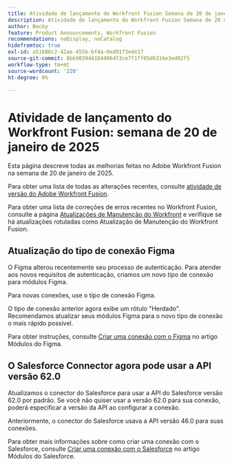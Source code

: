 ```yaml
---
title: Atividade de lançamento do Workfront Fusion Semana de 20 de janeiro de 2025
description: Atividade de lançamento do Workfront Fusion Semana de 20 de janeiro de 2025
author: Becky
feature: Product Announcements, Workfront Fusion
recommendations: noDisplay, noCatalog
hidefromtoc: true
exl-id: a51680c2-42ae-455b-bf4a-0ed91f3ede17
source-git-commit: 8bb9039441844064f3ce7f1ff05d6316e3ed02f5
workflow-type: tm+mt
source-wordcount: '220'
ht-degree: 0%

---
```


# Atividade de lançamento do Workfront Fusion: semana de 20 de janeiro de 2025

Esta página descreve todas as melhorias feitas no Adobe Workfront Fusion na semana de 20 de janeiro de 2025.

Para obter uma lista de todas as alterações recentes, consulte [atividade de versão do Adobe Workfront Fusion](/help/workfront-fusion/fusion-product-releases/fusion-release-activity.md).

Para obter uma lista de correções de erros recentes no Workfront Fusion, consulte a página [Atualizações de Manutenção do Workfront](https://experienceleague.adobe.com/pt-br/docs/workfront-known-issues/releases/current-updates) e verifique se há atualizações rotuladas como Atualização de Manutenção do Workfront Fusion.

## Atualização do tipo de conexão Figma

O Figma alterou recentemente seu processo de autenticação. Para atender aos novos requisitos de autenticação, criamos um novo tipo de conexão para módulos Figma.

Para novas conexões, use o tipo de conexão Figma.

O tipo de conexão anterior agora exibe um rótulo &quot;Herdado&quot;. Recomendamos atualizar seus módulos Figma para o novo tipo de conexão o mais rápido possível.

Para obter instruções, consulte [Criar uma conexão com o Figma](/help/workfront-fusion/references/apps-and-modules/third-party-connectors/figma-modules.md#create-a-connection-to-figma) no artigo Módulos do Figma.

## O Salesforce Connector agora pode usar a API versão 62.0

Atualizamos o conector do Salesforce para usar a API do Salesforce versão 62.0 por padrão. Se você não quiser usar a versão 62.0 para sua conexão, poderá especificar a versão da API ao configurar a conexão.

Anteriormente, o conector do Salesforce usava a API versão 46.0 para suas conexões.

Para obter mais informações sobre como criar uma conexão com o Salesforce, consulte [Criar uma conexão com o Salesforce](/help/workfront-fusion/references/apps-and-modules/third-party-connectors/salesforce-modules.md#create-a-connection-to-salesforce) no artigo Módulos do Salesforce.
